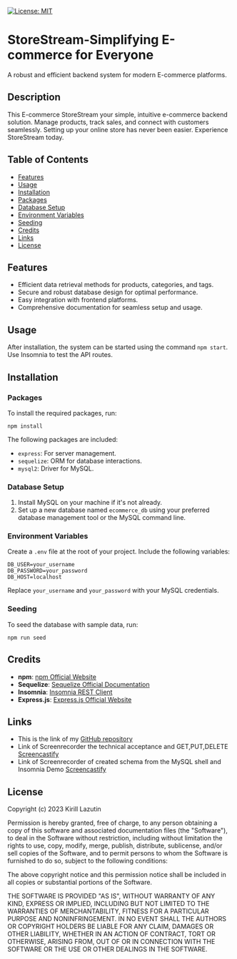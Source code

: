 [![License: MIT](https://img.shields.io/badge/License-MIT-yellow.svg)](https://opensource.org/licenses/MIT)

# StoreStream-Simplifying E-commerce for Everyone

A robust and efficient backend system for modern E-commerce platforms.

## Description

This E-commerce StoreStream your simple, intuitive e-commerce backend solution. Manage products, track sales, and connect with customers seamlessly. Setting up your online store has never been easier. Experience StoreStream today.

## Table of Contents

- [Features](#features)
- [Usage](#usage)
- [Installation](#installation)
- [Packages](#packages)
- [Database Setup](#database-setup)
- [Environment Variables](#environment-variables)
- [Seeding](#seeding)
- [Credits](#credits)
- [Links](#links)
- [License](#license)

## Features

- Efficient data retrieval methods for products, categories, and tags.
- Secure and robust database design for optimal performance.
- Easy integration with frontend platforms.
- Comprehensive documentation for seamless setup and usage.

## Usage

After installation, the system can be started using the command `npm start`. Use Insomnia to test the API routes.

## Installation

### Packages

To install the required packages, run:

```
npm install
```

The following packages are included:

- `express`: For server management.
- `sequelize`: ORM for database interactions.
- `mysql2`: Driver for MySQL.

### Database Setup

1. Install MySQL on your machine if it's not already.
2. Set up a new database named `ecommerce_db` using your preferred database management tool or the MySQL command line.

### Environment Variables

Create a `.env` file at the root of your project. Include the following variables:

```
DB_USER=your_username
DB_PASSWORD=your_password
DB_HOST=localhost
```

Replace `your_username` and `your_password` with your MySQL credentials.

### Seeding

To seed the database with sample data, run:

```
npm run seed
```

## Credits

- **npm**: [npm Official Website](https://www.npmjs.com/)
- **Sequelize**: [Sequelize Official Documentation](https://sequelize.org/)
- **Insomnia**: [Insomnia REST Client](https://insomnia.rest/)
- **Express.js**: [Express.js Official Website](https://expressjs.com/)

## **Links**

- This is the link of my [GitHub repository](https://github.com/Kirill777-web/StoreStream)
- Link of Screenrecorder the technical acceptance and GET,PUT,DELETE [Screencastify](https://drive.google.com/file/d/1lBj7nmKOkYVypYXVqaGHNWLZG07LSmgo/view)
- Link of Screenrecorder of created schema from the MySQL shell and Insomnia Demo [Screencastify](https://drive.google.com/file/d/1w5uUyGz-ihGNk8tRK2hRZYpEsrL49hCE/view)

## License

Copyright (c) 2023 Kirill Lazutin

Permission is hereby granted, free of charge, to any person obtaining a copy of this software and associated documentation files (the "Software"), to deal in the Software without restriction, including without limitation the rights to use, copy, modify, merge, publish, distribute, sublicense, and/or sell copies of the Software, and to permit persons to whom the Software is furnished to do so, subject to the following conditions:

The above copyright notice and this permission notice shall be included in all copies or substantial portions of the Software.

THE SOFTWARE IS PROVIDED "AS IS", WITHOUT WARRANTY OF ANY KIND, EXPRESS OR IMPLIED, INCLUDING BUT NOT LIMITED TO THE WARRANTIES OF MERCHANTABILITY, FITNESS FOR A PARTICULAR PURPOSE AND NONINFRINGEMENT. IN NO EVENT SHALL THE AUTHORS OR COPYRIGHT HOLDERS BE LIABLE FOR ANY CLAIM, DAMAGES OR OTHER LIABILITY, WHETHER IN AN ACTION OF CONTRACT, TORT OR OTHERWISE, ARISING FROM, OUT OF OR IN CONNECTION WITH THE SOFTWARE OR THE USE OR OTHER DEALINGS IN THE SOFTWARE.
